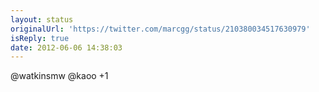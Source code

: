 ```yaml
---
layout: status
originalUrl: 'https://twitter.com/marcgg/status/210380034517630979'
isReply: true
date: 2012-06-06 14:38:03
---
```


@watkinsmw @kaoo +1
